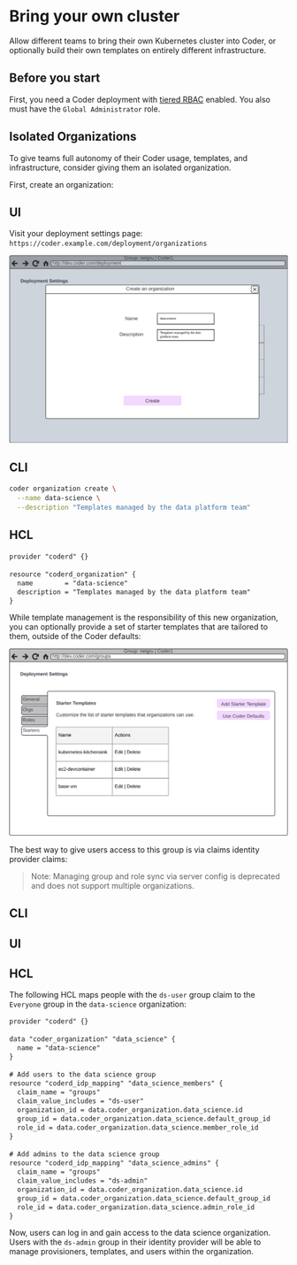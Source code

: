 # Bring your own cluster

Allow different teams to bring their own Kubernetes cluster into Coder, or optionally build their own templates on entirely different infrastructure.

## Before you start

First, you need a Coder deployment with [tiered RBAC](../README.md) enabled. You also must have the `Global Administrator` role.

## Isolated Organizations

To give teams full autonomy of their Coder usage, templates, and infrastructure, consider giving them an isolated organization.

First, create an organization:

<div class="tabs">

## UI

Visit your deployment settings page: `https://coder.example.com/deployment/organizations`

![Create Organization](../../../images/rabbit/create-organization.png)

## CLI

```sh
coder organization create \
  --name data-science \
  --description "Templates managed by the data platform team"
```

## HCL

```hcl
provider "coderd" {}

resource "coderd_organization" {
  name        = "data-science"
  description = "Templates managed by the data platform team"
}
```

</div>

While template management is the responsibility of this new organization, you can optionally provide a set of starter templates that are tailored to them, outside of the Coder defaults:

![Starter templates](../../../images/rabbit/starter-templates.png)

The best way to give users access to this group is via claims identity provider claims:

<div class="tabs">

> Note: Managing group and role sync via server config is deprecated and does not support multiple organizations.

## CLI

<!-- TODO -->

## UI

<!-- TODO -->

## HCL

The following HCL maps people with the `ds-user` group claim to the `Everyone` group in the `data-science` organization:

```hcl
provider "coderd" {}

data "coder_organization" "data_science" {
  name = "data-science"
}

# Add users to the data science group
resource "coderd_idp_mapping" "data_science_members" {
  claim_name = "groups"
  claim_value_includes = "ds-user"
  organization_id = data.coder_organization.data_science.id
  group_id = data.coder_organization.data_science.default_group_id
  role_id = data.coder_organization.data_science.member_role_id
}

# Add admins to the data science group
resource "coderd_idp_mapping" "data_science_admins" {
  claim_name = "groups"
  claim_value_includes = "ds-admin"
  organization_id = data.coder_organization.data_science.id
  group_id = data.coder_organization.data_science.default_group_id
  role_id = data.coder_organization.data_science.admin_role_id
}
```

</div>

Now, users can log in and gain access to the data science organization. Users with the `ds-admin` group in their identity provider will be able to manage provisioners, templates, and users within the organization.
